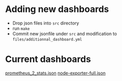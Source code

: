 # Adding new dashboards

- Drop json files into `src` directory
- run `make`
- Commit new jsonfile under `src` and modification to `files/additionnal_dashboard.yml`

# Current dashboards

[prometheus_2_stats.json](https://github.com/grafana/grafana/blob/master/public/app/plugins/datasource/prometheus/dashboards/prometheus_2_stats.json)
[node-exporter-full.json](https://github.com/rfrail3/grafana-dashboards/blob/master/prometheus/node-exporter-full.json)
